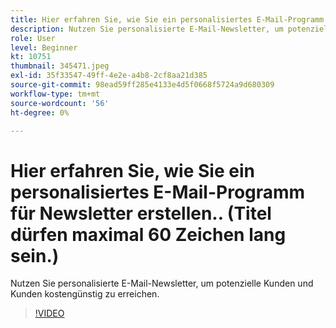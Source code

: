 ```yaml
---
title: Hier erfahren Sie, wie Sie ein personalisiertes E-Mail-Programm für Newsletter erstellen.. (Titel dürfen maximal 60 Zeichen lang sein.)
description: Nutzen Sie personalisierte E-Mail-Newsletter, um potenzielle Kunden und Kunden kostengünstig zu erreichen.
role: User
level: Beginner
kt: 10751
thumbnail: 345471.jpeg
exl-id: 35f33547-49ff-4e2e-a4b8-2cf8aa21d385
source-git-commit: 98ead59ff285e4133e4d5f0668f5724a9d680309
workflow-type: tm+mt
source-wordcount: '56'
ht-degree: 0%

---
```


# Hier erfahren Sie, wie Sie ein personalisiertes E-Mail-Programm für Newsletter erstellen.. (Titel dürfen maximal 60 Zeichen lang sein.)

Nutzen Sie personalisierte E-Mail-Newsletter, um potenzielle Kunden und Kunden kostengünstig zu erreichen.

>[!VIDEO](https://video.tv.adobe.com/v/345471/?quality=12&learn=on)
